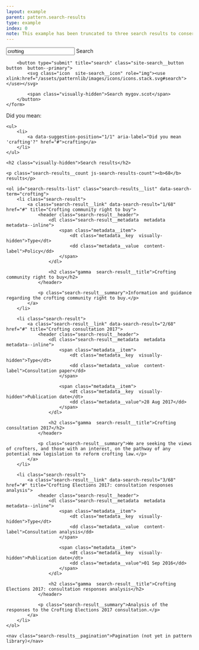 ```yaml
---
layout: example
parent: pattern.search-results
type: example
index: 0
note: This example has been truncated to three search results to conserve space.
---
```


<div class="search-results">

<div class="site-search">
    <form role="search" class="site-search__form">
        <input name="q" required="" id="site-search" class="site-search__input" type="text" placeholder="Search" value="crofting" autocomplete="off">
        <label class="site-search__label visually-hidden" for="site-search">Search</label>

        <button type="submit" title="search" class="site-search__button  button  button--primary">
            <svg class="icon  site-search__icon" role="img"><use xlink:href="/assets/patternlib/images/icons/icons.stack.svg#search"></use></svg>

            <span class="visually-hidden">Search mygov.scot</span>
        </button>
    </form>
</div>

<nav id="suggestions" class="search-suggestions" aria-label="Alternative search suggestions">
    <span aria-hidden="true">Did you mean:</span>

    <ul>
        <li>
            <a data-suggestion-position="1/1" aria-label="Did you mean 'crafting'?" href="#">crafting</a>
        </li>
    </ul>
</nav>

<section id="search-results" class="search-results">

    <h2 class="visually-hidden">Search results</h2>

    <p class="search-results__count js-search-results-count"><b>68</b> results</p>

    <ol id="search-results-list" class="search-results__list" data-search-term="crofting">
        <li class="search-result">
            <a class="search-result__link" data-search-result="1/68" href="#" title="Crofting community right to buy">
                <header class="search-result__header">
                    <dl class="search-result__metadata  metadata  metadata--inline">
                        <span class="metadata__item">
                            <dt class="metadata__key  visually-hidden">Type</dt>
                            <dd class="metadata__value  content-label">Policy</dd>
                        </span>
                    </dl>

                    <h2 class="gamma  search-result__title">Crofting community right to buy</h2>
                </header>

                <p class="search-result__summary">Information and guidance regarding the crofting community right to buy.</p>
            </a>
        </li>

        <li class="search-result">
            <a class="search-result__link" data-search-result="2/68" href="#" title="Crofting consultation 2017">
                <header class="search-result__header">
                    <dl class="search-result__metadata  metadata  metadata--inline">
                        <span class="metadata__item">
                            <dt class="metadata__key  visually-hidden">Type</dt>
                            <dd class="metadata__value  content-label">Consultation paper</dd>
                        </span>

                        <span class="metadata__item">
                            <dt class="metadata__key  visually-hidden">Publication date</dt>
                            <dd class="metadata__value">28 Aug 2017</dd>
                        </span>
                    </dl>

                    <h2 class="gamma  search-result__title">Crofting consultation 2017</h2>
                </header>

                <p class="search-result__summary">We are seeking the views of crofters, and those with an interest, on the pathway of any potential new legislation to reform crofting law.</p>
            </a>
        </li>

        <li class="search-result">
            <a class="search-result__link" data-search-result="3/68" href="#" title="Crofting Elections 2017: consultation responses analysis">
                <header class="search-result__header">
                    <dl class="search-result__metadata  metadata  metadata--inline">
                        <span class="metadata__item">
                            <dt class="metadata__key  visually-hidden">Type</dt>
                            <dd class="metadata__value  content-label">Consultation analysis</dd>
                        </span>

                        <span class="metadata__item">
                            <dt class="metadata__key  visually-hidden">Publication date</dt>
                            <dd class="metadata__value">01 Sep 2016</dd>
                        </span>
                    </dl>

                    <h2 class="gamma  search-result__title">Crofting Elections 2017: consultation responses analysis</h2>
                </header>

                <p class="search-result__summary">Analysis of the responses to the Crofting Elections 2017 consultation.</p>
            </a>
        </li>
    </ol>

    <nav class="search-results__pagination">Pagination (not yet in pattern library)</nav>
</section>
